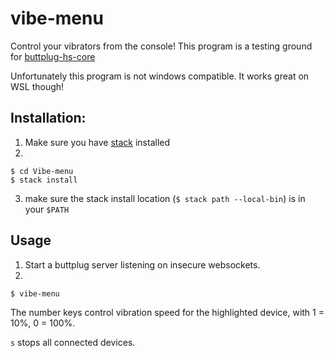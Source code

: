 # vibe-menu
Control your vibrators from the console!
This program is a testing ground for [buttplug-hs-core](https://github.com/sullyj3/buttplug-hs-core)

Unfortunately this program is not windows compatible. It works great on WSL though!

## Installation:
1. Make sure you have [stack](https://docs.haskellstack.org/en/stable/README/#how-to-install) installed
2.

```
$ cd Vibe-menu
$ stack install
```
3. make sure the stack install location (`$ stack path --local-bin`) is in your `$PATH`

## Usage
1. Start a buttplug server listening on insecure websockets.
2.
```
$ vibe-menu
```

The number keys control vibration speed for the highlighted device, with 1 = 10%, 0 = 100%.

`s` stops all connected devices.
